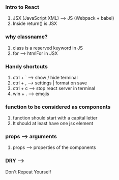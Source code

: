 ### Intro to React

1. JSX (JavaScript XML) --> JS (Webpack + babel)
2. Inside return() is JSX

### why classname?

1. class is a reserved keyword in JS
2. for --> htmlFor in JSX

### Handy shortcuts

1. ctrl + ` --> show / hide terminal
2. ctrl + , --> settings | format on save
3. ctrl + c --> stop react server in terminal
4. win + . --> emojis

### function to be considered as components

1. function should start with a capital letter
2. It should at least have one jsx element

### props --> arguments

1. props --> properties of the components

### DRY -->

Don't Repeat Yourself
